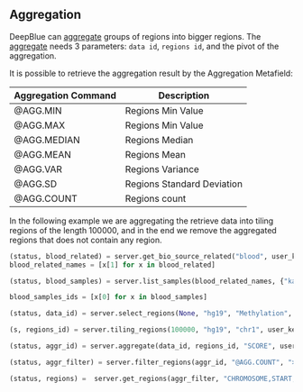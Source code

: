 ## Aggregation

DeepBlue can [aggregate](http://deepblue.mpi-inf.mpg.de/api.html#api-aggregate) groups of regions into bigger regions.
The [aggregate](http://deepblue.mpi-inf.mpg.de/api.html#api-aggregate) needs 3 parameters: ```data id```, ```regions id```, and the pivot of the aggregation.

It is possible to retrieve the aggregation result by the Aggregation Metafield:


| Aggregation Command | Description                |
|---------------------|----------------------------|
| @AGG.MIN            | Regions Min Value          |
| @AGG.MAX            | Regions Min Value          |
| @AGG.MEDIAN         | Regions Median             |
| @AGG.MEAN           | Regions Mean               |
| @AGG.VAR            | Regions Variance           |
| @AGG.SD             | Regions Standard Deviation |
| @AGG.COUNT          | Regions count              |


In the following example we are aggregating the retrieve data into tiling regions of the length 100000, and in the end we remove the aggregated regions that does not contain any region.

```python
(status, blood_related) = server.get_bio_source_related("blood", user_key)
blood_related_names = [x[1] for x in blood_related]

(status, blood_samples) = server.list_samples(blood_related_names, {"karyotype":"cancer"}, user_key)

blood_samples_ids = [x[0] for x in blood_samples]

(status, data_id) = server.select_regions(None, "hg19", "Methylation", blood_samples_ids, None, None, "chr1", None, None, user_key)

(s, regions_id) = server.tiling_regions(100000, "hg19", "chr1", user_key)

(status, aggr_id) = server.aggregate(data_id, regions_id, "SCORE", user_key)

(status, aggr_filter) = server.filter_regions(aggr_id, "@AGG.COUNT", ">", "0", "integer", user_key)

(status, regions) =  server.get_regions(aggr_filter, "CHROMOSOME,START,END,@AGG.MIN,@AGG.MAX,@AGG.MEDIAN,@AGG.MEAN,@AGG.SD,@AGG.COUNT", user_key)
```